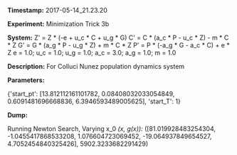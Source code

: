 **Timestamp:** 2017-05-14_21.23.20

**Experiment:** Minimization Trick 3b

**System:**
Z' = Z * (-e + u_c * C + u_g * G) 
C' = C * (a_c * P - u_c * Z) - m * C * Z 
G' = G * (a_g * P - u_g * Z) + m * C * Z 
P' = P * (-a_g * G - a_c * C) + e * Z 
e = 1.0; u_c = 1.0; u_g = 1.0; a_c = 3.0; a_g = 1.0; m = 1.0

**Description:** For Colluci Nunez population dynamics system

**Parameters:**

{'start_pt': [13.812112161101782, 0.08408032033054849, 0.6091481696668836, 6.3946593489005625], 'start_T': 1}

**Dump:**

Running Newton Search, Varying x_0
*(x, g(x)):*
([81.019928483254304, -1.0455417868533208, 1.076604723069452, -19.064937849654527, 4.7052454840325426], 5902.3233682291429)